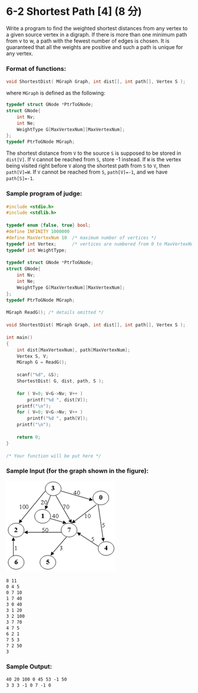# 6-2 Shortest Path [4] (8 分)

Write a program to find the weighted shortest distances from any vertex to a given source vertex in a digraph. If there is more than one minimum path from v to w, a path with the fewest number of edges is chosen. It is guaranteed that all the weights are positive and such a path is unique for any vertex.

### Format of functions:

```c
void ShortestDist( MGraph Graph, int dist[], int path[], Vertex S );
```

where `MGraph` is defined as the following:

```c
typedef struct GNode *PtrToGNode;
struct GNode{
    int Nv;
    int Ne;
    WeightType G[MaxVertexNum][MaxVertexNum];
};
typedef PtrToGNode MGraph;
```

The shortest distance from `V` to the source `S` is supposed to be stored in `dist[V]`. If `V` cannot be reached from `S`, store -1 instead. If `W` is the vertex being visited right before `V` along the shortest path from `S` to `V`, then `path[V]=W`. If `V` cannot be reached from `S`, `path[V]=-1`, and we have `path[S]=-1`.

### Sample program of judge:

```c
#include <stdio.h>
#include <stdlib.h>

typedef enum {false, true} bool;
#define INFINITY 1000000
#define MaxVertexNum 10  /* maximum number of vertices */
typedef int Vertex;      /* vertices are numbered from 0 to MaxVertexNum-1 */
typedef int WeightType;

typedef struct GNode *PtrToGNode;
struct GNode{
    int Nv;
    int Ne;
    WeightType G[MaxVertexNum][MaxVertexNum];
};
typedef PtrToGNode MGraph;

MGraph ReadG(); /* details omitted */

void ShortestDist( MGraph Graph, int dist[], int path[], Vertex S );

int main()
{
    int dist[MaxVertexNum], path[MaxVertexNum];
    Vertex S, V;
    MGraph G = ReadG();

    scanf("%d", &S);
    ShortestDist( G, dist, path, S );

    for ( V=0; V<G->Nv; V++ )
        printf("%d ", dist[V]);
    printf("\n");
    for ( V=0; V<G->Nv; V++ )
        printf("%d ", path[V]);
    printf("\n");

    return 0;
}

/* Your function will be put here */
```

### Sample Input (for the graph shown in the figure):

![img](../image/WK9_6-2_Figure1.png)

```
8 11
0 4 5
0 7 10
1 7 40
3 0 40
3 1 20
3 2 100
3 7 70
4 7 5
6 2 1
7 5 3
7 2 50
3
```

### Sample Output:

```out
40 20 100 0 45 53 -1 50 
3 3 3 -1 0 7 -1 0 
```